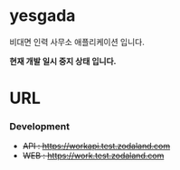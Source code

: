 # yesgada
비대면 인력 사무소 애플리케이션 입니다.

**현재 개발 일시 중지 상태 입니다.**

# URL
### Development
- ~~API : https://workapi.test.zodaland.com~~
- ~~WEB : https://work.test.zodaland.com~~
